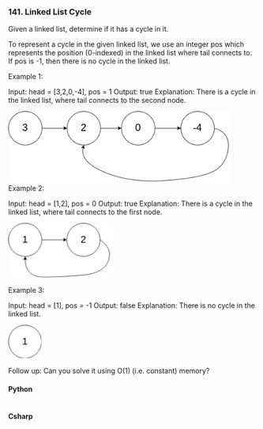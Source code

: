 ### 141. Linked List Cycle
Given a linked list, determine if it has a cycle in it.

To represent a cycle in the given linked list, we use an integer pos which represents the position (0-indexed) in the linked list where tail connects to. If pos is -1, then there is no cycle in the linked list.

Example 1:

Input: head = [3,2,0,-4], pos = 1
Output: true
Explanation: There is a cycle in the linked list, where tail connects to the second node.

![title](P06-01.png)  
Example 2:

Input: head = [1,2], pos = 0
Output: true
Explanation: There is a cycle in the linked list, where tail connects to the first node.

![title](P06-02.png)

Example 3:

Input: head = [1], pos = -1
Output: false
Explanation: There is no cycle in the linked list.

![title](P06-03.png)

Follow up:
Can you solve it using O(1) (i.e. constant) memory?
#### Python
```python
```
#### Csharp
```csharp
```
